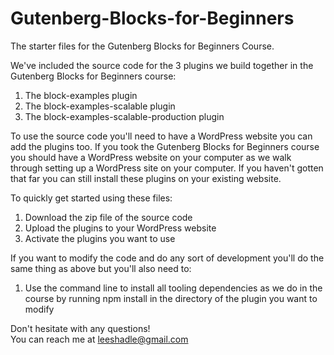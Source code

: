 # Gutenberg-Blocks-for-Beginners
The starter files for the Gutenberg Blocks for Beginners Course.

We've included the source code for the 3 plugins we build together in the Gutenberg Blocks for Beginners course:
1. The block-examples plugin
2. The block-examples-scalable plugin
3. The block-examples-scalable-production plugin

To use the source code you'll need to have a WordPress website you can add the plugins too.  If you took the Gutenberg Blocks for Beginners course you should have a WordPress website on your computer as we walk through setting up a WordPress site on your computer.  If you haven't gotten that far you can still install these plugins on your existing website.

To quickly get started using these files:
1. Download the zip file of the source code
2. Upload the plugins to your WordPress website
3. Activate the plugins you want to use

If you want to modify the code and do any sort of development you'll do the same thing as above but you'll also need to:
1. Use the command line to install all tooling dependencies as we do in the course by running npm install in the directory of the plugin you want to modify

Don't hesitate with any questions!  
You can reach me at leeshadle@gmail.com

